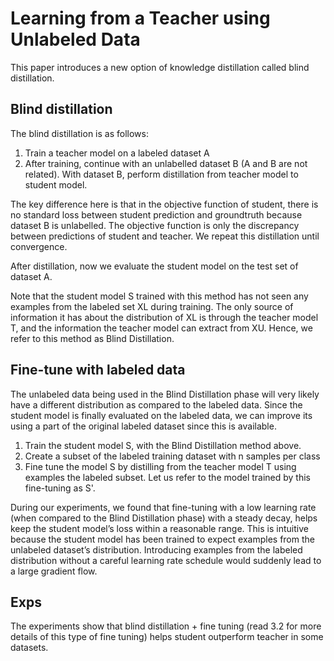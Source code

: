 # Learning from a Teacher using Unlabeled Data
This paper introduces a new option of knowledge distillation called blind distillation.

## Blind distillation
The blind distillation is as follows:
1. Train a teacher model on a labeled dataset A
2. After training, continue with an unlabelled dataset B (A and B are not related).
With dataset B, perform distillation from teacher model to student model.

The key difference here is that in the objective function of student, there is no standard loss between student prediction and 
groundtruth because dataset B is unlabelled. The objective function is only the discrepancy between predictions of student and 
teacher. We repeat this distillation until convergence.

After distillation, now we evaluate the student model on the test set of dataset A.

Note that the student model S trained with this method has not seen any examples from the labeled
set XL during training. The only source of information it has about the distribution of XL is through
the teacher model T, and the information the teacher model can extract from XU. Hence, we refer to
this method as Blind Distillation.


## Fine-tune with labeled data
The unlabeled data being used in the Blind Distillation phase will very likely have a different
distribution as compared to the labeled data. Since the student model is finally evaluated on the
labeled data, we can improve its using a part of the original labeled dataset since this is available.

1. Train the student model S, with the Blind Distillation method above.
2. Create a subset of the labeled training dataset with n samples per class
3. Fine tune the model S by distilling from the teacher model T using examples the labeled subset.
Let us refer to the model trained by this fine-tuning as S'.

During our experiments, we found that fine-tuning with a low learning rate (when compared to the
Blind Distillation phase) with a steady decay, helps keep the student model’s loss within a reasonable
range. This is intuitive because the student model has been trained to expect examples from the
unlabeled dataset’s distribution. Introducing examples from the labeled distribution without a careful
learning rate schedule would suddenly lead to a large gradient flow.

## Exps 
The experiments show that blind distillation + fine tuning (read 3.2 for more details of this type of fine tuning) helps student outperform teacher in some datasets.
